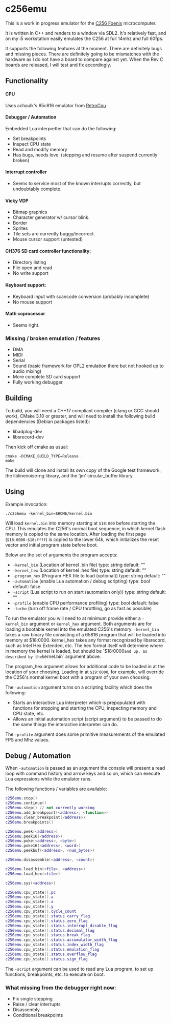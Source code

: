 # c256emu

This is a work in progress emulator for the [C256 Foenix](https://c256foenix.com/) microcomputer.

It is written in C++ and renders to a window via SDL2. It's relatively fast, 
and on my i5 workstation easily emulates the C256 at full 14mhz and full 60fps.

It supports the following features at the moment. There are definitely bugs and missing pieces. There are definitely
going to be mismatches with the hardware as I do not have a board to compare against yet. When the Rev C boards are
released, I will test and fix accordingly.

## Functionality

#### CPU

Uses achaulk's 65c816 emulator from [RetroCpu](https://github.com/achaulk)

#### Debugger / Automation

Embedded Lua interpretter that can do the following:

  * Set breakpoints
  * Inspect CPU state
  * Read and modify memory
  * Has bugs, needs love. (stepping and resume after suspend currently broken)
  
#### Interrupt controller

  * Seems to service most of the known interrupts correctly, but undoubtably complete.
  
#### Vicky VDP

  * Bitmap graphics
  * Character generator w/ cursor blink.
  * Border
  * Sprites
  * Tile sets are currently buggy/incorrect.
  * Mouse cursor support (untested)

#### CH376 SD card controller functionality:

  * Directory listing
  * File open and read
  * No write support

#### Keyboard support:

  * Keyboard input with scancode conversion (probably incomplete)
  * No mouse support

#### Math coprocessor

  * Seems right.

### Missing / broken emulation / features

  * DMA
  * MIDI
  * Serial
  * Sound (basic framework for OPL2 emulation there but not hooked up to audio mixing)
  * More complete SD card support
  * Fully working debugger

## Building

To build, you will need a C++17 compliant compiler (clang or GCC should work), CMake 3.10 or greater, and will need to install the following build dependencies (Debian packages listed):

  * libadplug-dev
  * libsrecord-dev

Then kick off cmake as usual:

  ```shell
  cmake -DCMAKE_BUILD_TYPE=Release .
  make
  ```

The build will clone and install its own copy of the Google test framework,
the liblinenoise-ng library, and the 'jm' circular_buffer library.

## Using

Example invocation:

   `./c256emu -kernel_bin=$HOME/kernel.bin`

Will load `kernel.bin` into memory starting at `$18:000` before starting the CPU. This emulates the C256's normal boot
sequence, in which kernel flash memory is copied to the same location. After loading the first page (`$18:0000-$18:ffff`)
is copied to the lower 64k, which initializes the reset vector and initial program state before boot.

Below are the set of arguments the program accepts:

  * `-kernel_bin` (Location of kernel .bin file) type: string default: ""
  * `-kernel_hex` (Location of kernel .hex file) type: string default: ""
  * `-program_hex` (Program HEX file to load (optional)) type: string default: ""
  * `-automation` (enable Lua automation / debug scripting) type: bool
     default: false
  * `-script` (Lua script to run on start (automation only)) type: string
     default: ""
  * `-profile` (enable CPU performance profiling) type: bool default: false
  * `-turbo` (turn off frame rate / CPU throttling, go as fast as possible)

To run the emulator you will need to at minimum provide either a `-kernel_bin` argument or `kernel_hex` argument. Both
arguments are for loading a bootable kernel into the emulated C256's
memory. `-kernel_bin` takes a raw binary file consisting of a 65816 program that will be loaded into memory at $18:0000.
kernel_hex takes any format recognized by libsrecord, such as Intel Hex Extended, etc. The hex format itself will
determine where in memory the kernel is loaded, but should be `$18:0000` and up, as described by the `kernel.bin` argument above.

The program_hex argument allows for additional code to be loaded in at the location of your choosing. Loading in at
`$19:0000`, for example, will override the C256's normal kernel boot with a program of your own choosing.

The `-automation` argument turns on a scripting facility which does the following:

  * Starts an interactive Lua interpreter which is prepopulated with functions for stopping and starting the CPU,
    inspecting memory and CPU state, etc.
  * Allows an initial automation script (script argument) to be passed to do the same things the interactive interpreter
    can do.

The `-profile` argument does some primitive measurements of the emulated FPS and Mhz values.

## Debug / Automation

When `-automation` is passed as an argument the console will present a 
read loop with command history and arrow keys and so on, which can execute Lua expressions while the emulator runs.

The following functions / variables are available:

```lua
c256emu.stop()
c256emu.continue()
c256emu.step() // not currently working
c256emu.add_breakpoint(<address>, <function>)
c256emu.clear_breakpoint(<address>)
c256emu.breakpoints() 

c256emu.peek(<address>)
c256emu.peek16(<address>)
c256emu.poke(<address>, <byte>)
c256emu.poke16(<address>, <word>)
c256emu.peekbuf(<address>, <num_bytes>)

c256emu.disassemble(<address>, <count>)

c256emu.load_bin(<file>, <address>)
c256emu.load_hex(<file>)

c256emu.sys(<address>)

c256emu.cpu_state().pc
c256emu.cpu_state().a
c256emu.cpu_state().x
c256emu.cpu_state().y
c256emu.cpu_state().cycle_count
c256emu.cpu_state().status.carry_flag
c256emu.cpu_state().status.zero_flag
c256emu.cpu_state().status.interrupt_disable_flag
c256emu.cpu_state().status.decimal_flag
c256emu.cpu_state().status.break_flag
c256emu.cpu_state().status.accumulator_width_flag
c256emu.cpu_state().status.index_width_flag
c256emu.cpu_state().status.emulation_flag
c256emu.cpu_state().status.overflow_flag
c256emu.cpu_state().status.sign_flag
```

The `-script` argument can be used to read any Lua program, to set up functions, breakpoints, etc. to execute on boot.

### What missing from the debugger right now:

  * Fix single stepping
  * Raise / clear interrupts
  * Disassembly
  * Conditional breakpoints

